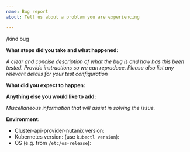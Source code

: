 ```yaml
---
name: Bug report
about: Tell us about a problem you are experiencing

---
```


/kind bug

**What steps did you take and what happened:**

_A clear and concise description of what the bug is and how has this been tested. Provide instructions so we can reproduce. Please also list any relevant details for your test configuration_


**What did you expect to happen:**


**Anything else you would like to add:**

_Miscellaneous information that will assist in solving the issue._


**Environment:**

- Cluster-api-provider-nutanix version: 
- Kubernetes version: (use `kubectl version`): 
- OS (e.g. from `/etc/os-release`): 